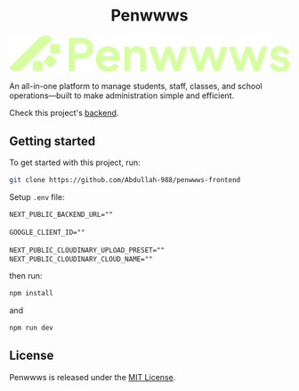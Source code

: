 <h1 align="center">Penwwws</h1>

![Logo](/public/images/penwwws-full-logo.png)

An all-in-one platform to manage students, staff, classes, and school operations—built to make administration simple and efficient.

Check this project's [backend](https://github.com/abdullah-988/penwwws-backend).

## Getting started

To get started with this project, run:

```bash
git clone https://github.com/Abdullah-988/penwwws-frontend
```

Setup `.env` file:

```
NEXT_PUBLIC_BACKEND_URL=""

GOOGLE_CLIENT_ID=""

NEXT_PUBLIC_CLOUDINARY_UPLOAD_PRESET=""
NEXT_PUBLIC_CLOUDINARY_CLOUD_NAME=""
```

then run:

```bash
npm install
```

and

```bash
npm run dev
```

## License

Penwwws is released under the [MIT License](https://opensource.org/licenses/MIT).
